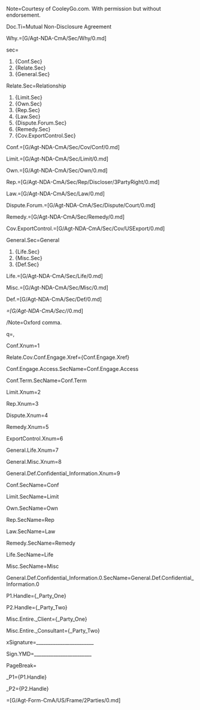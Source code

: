 Note=Courtesy of CooleyGo.com. With permission but without endorsement. 

Doc.Ti=Mutual Non-Disclosure Agreement

Why.=[G/Agt-NDA-CmA/Sec/Why/0.md]

sec=<ol><li>{Conf.Sec}<li>{Relate.Sec}<li>{General.Sec}</ol>

Relate.Sec=<span class="sec-ti">Relationship</span><ol><li>{Limit.Sec}<li>{Own.Sec}<li>{Rep.Sec}<li>{Law.Sec}<li>{Dispute.Forum.Sec}<li>{Remedy.Sec}<li>{Cov.ExportControl.Sec}</ol>

Conf.=[G/Agt-NDA-CmA/Sec/Cov/Conf/0.md]

Limit.=[G/Agt-NDA-CmA/Sec/Limit/0.md]

Own.=[G/Agt-NDA-CmA/Sec/Own/0.md]

Rep.=[G/Agt-NDA-CmA/Sec/Rep/Discloser/3PartyRight/0.md]

Law.=[G/Agt-NDA-CmA/Sec/Law/0.md]

Dispute.Forum.=[G/Agt-NDA-CmA/Sec/Dispute/Court/0.md]

Remedy.=[G/Agt-NDA-CmA/Sec/Remedy/0.md]

Cov.ExportControl.=[G/Agt-NDA-CmA/Sec/Cov/USExport/0.md]

General.Sec=<span class="sec-ti">General</span><ol><li>{Life.Sec}<li>{Misc.Sec}<li>{Def.Sec}</ol>

Life.=[G/Agt-NDA-CmA/Sec/Life/0.md]

Misc.=[G/Agt-NDA-CmA/Sec/Misc/0.md]

Def.=[G/Agt-NDA-CmA/Sec/Def/0.md]

_=[G/Agt-NDA-CmA/Sec/_/0.md]

/Note=Oxford comma.

q=,

Conf.Xnum=1

Relate.Cov.Conf.Engage.Xref={Conf.Engage.Xref}

Conf.Engage.Access.SecName=Conf.Engage.Access

Conf.Term.SecName=Conf.Term

Limit.Xnum=2

Rep.Xnum=3

Dispute.Xnum=4

Remedy.Xnum=5

ExportControl.Xnum=6

General.Life.Xnum=7

General.Misc.Xnum=8

General.Def.Confidential_Information.Xnum=9

Conf.SecName=Conf

Limit.SecName=Limit

Own.SecName=Own

Rep.SecName=Rep

Law.SecName=Law

Remedy.SecName=Remedy

Life.SecName=Life

Misc.SecName=Misc

General.Def.Confidential_Information.0.SecName=General.Def.Confidential_Information.0

P1.Handle={_Party_One}

P2.Handle={_Party_Two}

Misc.Entire._Client={_Party_One}

Misc.Entire._Consultant={_Party_Two}

xSignature=________________________

Sign.YMD=________________________

PageBreak=</i>

_P1={P1.Handle}

_P2={P2.Handle}

=[G/Agt-Form-CmA/US/Frame/2Parties/0.md]